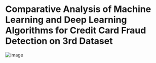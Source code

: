 # Comparative Analysis of Machine Learning and Deep Learning Algorithms for Credit Card Fraud Detection on 3rd Dataset
![image](https://github.com/Khadija-khanom/Credir_Card_Fraud_Detection3/assets/138976722/73807355-f8ac-4c76-8ba2-5224c5f862a5)

